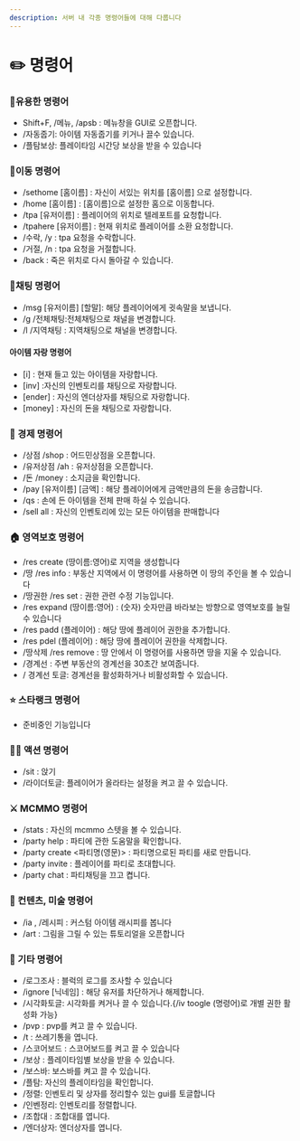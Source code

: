 ```yaml
---
description: 서버 내 각종 명령어들에 대해 다룹니다
---
```


# ✏️ 명령어

### 🌟유용한 명령어

* Shift+F, /메뉴, /apsb : 메뉴창을 GUI로 오픈합니다.&#x20;
* /자동줍기: 아이템 자동줍기를 키거나 끌수 있습니다.
* /플탐보상: 플레이타임 시간당 보상을 받을 수 있습니다

### 🚶이동 명령어

* /sethome \[홈이름] : 자신이 서있는 위치를 \[홈이름] 으로 설정합니다.
* /home \[홈이름] : \[홈이름]으로 설정한 홈으로 이동합니다.
* /tpa \[유저이름] : 플레이어의 위치로 텔레포트를 요청합니다.
* /tpahere \[유저이름] : 현재 위치로 플레이어를 소환 요청합니다.
* /수락, /y : tpa 요청을 수락합니다.
* /거절, /n : tpa 요청을 거절합니다.
* /back : 죽은 위치로 다시 돌아갈 수 있습니다.

### 💬채팅 명령어

* /msg \[유저이름] \[할말]: 해당 플레이어에게 귓속말을 보냅니다.&#x20;
* /g /전체채팅:전체채팅으로 채널을 변경합니다.&#x20;
* /l /지역채팅 : 지역채팅으로 채널을 변경합니다.&#x20;

#### &#x20;  아이템 자랑 명령어&#x20;

* \[i] : 현재 들고 있는 아이템을 자랑합니다.
* \[inv] :자신의 인벤토리를 채팅으로 자랑합니다.
* \[ender] : 자신의 엔더상자를 채팅으로 자랑합니다.
* \[money] : 자신의 돈을 채팅으로 자랑합니다.

### 💸 경제 명령어

* /상점 /shop : 어드민상점을 오픈합니다.
* /유저상점 /ah : 유저상점을 오픈합니다.
* /돈 /money : 소지금을 확인합니다.
* /pay \[유저이름] \[금액] : 해당 플레이어에게 금액만큼의 돈을 송금합니다.&#x20;
* /qs : 손에 든 아이템을 전체 판매 하실 수 있습니다.﻿
* /sell all : 자신의 인벤토리에 있는 모든 아이템을 판매합니다

### 🏠 영역보호 명령어

* /res create (땅이름:영어)로 지역을 생성합니다
* /땅 /res info : 부동산 지역에서 이 명령어를 사용하면 이 땅의 주인을 볼 수 있습니다
* /땅권한 /res set : 권한 관련 수정 기능입니다.
* /res expand (땅이름:영어) : (숫자) 숫자만큼 바라보는 방향으로 영역보호를 늘릴 수 있습니다
* /res padd (플레이어) : 해당 땅에 플레이어 권한을 추가합니다.
* /res pdel (플레이어) : 해당 땅에 플레이어 권한을 삭제합니다.
* /땅삭제 /res remove : 땅 안에서 이 명령어를 사용하면 땅을 지울 수 있습니다.
* /경계선 : 주변 부동산의 경계선을 30초간 보여줍니다.
* / 경계선 토글: 경계선을 활성화하거나 비활성화할 수 있습니다.

### ⭐ 스타랭크 명령어

* 준비중인 기능입니다

### 🤸‍♂ 액션 명령어

* /sit : 앉기&#x20;
* /라이더토글: 플레이어가 올라타는 설정을 켜고 끌 수 있습니다.﻿

### ⚔️ MCMMO 명령어

* /stats : 자신의 mcmmo 스텟을 볼 수 있습니다.﻿&#x20;
* /party help : 파티에 관한 도움말을 확인합니다.&#x20;
* /party create <파티명(영문)> : 파티명으로된 파티를 새로 만듭니다.&#x20;
* /party invite : 플레이어를 파티로 초대합니다.
* /party chat : 파티채팅을 끄고 켭니다.

### 🎨 컨텐츠, 미술 명령어

* /ia , /레시피 : 커스텀 아이템 래시피를 봅니다
* /art : 그림을 그릴 수 있는 튜토리얼을 오픈합니다

### 📝 기타 명령어

* /로그조사 : 블럭의 로그를 조사할 수 있습니다
* &#x20;/ignore \[닉네임] : 해당 유저를 차단하거나 해제합니다.&#x20;
* /시각화토글: 시각화를 켜거나 끌 수 있습니다.{/iv toogle (명령어)로 개별 권한 활성화 가능}&#x20;
* /pvp : pvp를 켜고 끌 수 있습니다.﻿&#x20;
* /t : 쓰레기통을 엽니다.&#x20;
* /스코어보드 : 스코어보드를 켜고 끌 수 있습니다&#x20;
* /보상 : 플레이타임별 보상을 받을 수 있습니다.&#x20;
* /보스바: 보스바를 켜고 끌 수 있습니다.&#x20;
* /플탐: 자신의 플레이타임을 확인합니다.&#x20;
* /정렬: 인벤토리 및 상자를 정리할수 있는 gui를 토글합니다&#x20;
* /인벤정리: 인벤토리를 정렬합니다.&#x20;
* /조합대 : 조합대를 엽니다.&#x20;
* /엔더상자: 엔더상자를 엽니다.


